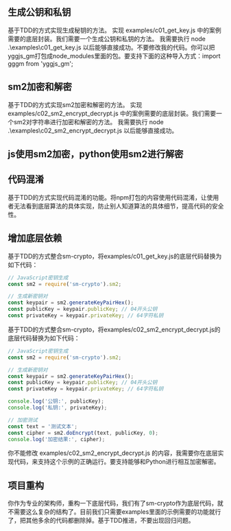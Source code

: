 ## 生成公钥和私钥

基于TDD的方式实现生成秘钥的方法。
实现 examples/c01_get_key.js 中的案例需要的底层封装。我们需要一个生成公钥和私钥的方法。
我需要执行 node .\examples\c01_get_key.js 以后能够直接成功。不要修改我的代码。你可以把yggjs_gm打包成node_modules里面的包。要支持下面的这种导入方式：import gggm from 'yggjs_gm';

## sm2加密和解密

基于TDD的方式实现sm2加密和解密的方法。
实现 examples/c02_sm2_encrypt_decrypt.js 中的案例需要的底层封装。我们需要一个sm2对字符串进行加密和解密的方法。
我需要执行 node .\examples\c02_sm2_encrypt_decrypt.js 以后能够直接成功。

## js使用sm2加密，python使用sm2进行解密

## 代码混淆

基于TDD的方式实现代码混淆的功能。将npm打包的内容使用代码混淆，让使用者无法看到底层算法的具体实现，防止别人知道算法的具体细节，提高代码的安全性。

## 增加底层依赖

基于TDD的方式整合sm-crypto，将examples/c01_get_key.js的底层代码替换为如下代码：

```js
// JavaScript密钥生成
const sm2 = require('sm-crypto').sm2;

// 生成新密钥对
const keypair = sm2.generateKeyPairHex();
const publicKey = keypair.publicKey; // 04开头公钥
const privateKey = keypair.privateKey; // 64字符私钥
```

基于TDD的方式整合sm-crypto，将examples/c02_sm2_encrypt_decrypt.js的底层代码替换为如下代码：

```js
// JavaScript密钥生成
const sm2 = require('sm-crypto').sm2;

// 生成新密钥对
const keypair = sm2.generateKeyPairHex();
const publicKey = keypair.publicKey; // 04开头公钥
const privateKey = keypair.privateKey; // 64字符私钥

console.log('公钥:', publicKey);
console.log('私钥:', privateKey);

// 加密测试
const text = '测试文本';
const cipher = sm2.doEncrypt(text, publicKey, 0);
console.log('加密结果:', cipher);
```


你不能修改 examples/c02_sm2_encrypt_decrypt.js 的内容，我需要你在底层实现代码，来支持这个示例的正确运行。要支持能够和Python进行相互加密解密。


## 项目重构
你作为专业的架构师，重构一下底层代码，我们有了sm-crypto作为底层代码，就不需要这么复杂的结构了。目前我们只需要examples里面的示例需要的功能就行了，把其他多余的代码都删除掉。基于TDD推进，不要出现回归问题。
